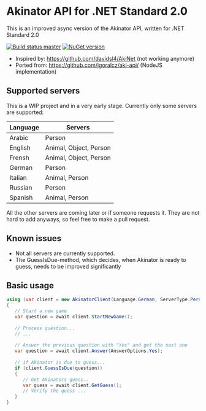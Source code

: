 # Akinator API for .NET Standard 2.0

This is an improved async version of the Akinator API, written for .NET Standard 2.0

[![Build status master](https://ci.appveyor.com/api/projects/status/al1pxhaokdi8ymqe?svg=true&passingText=master%20-%20passing&failingText=master%20-%20failing&pendingText=master%20-%20pending)](https://ci.appveyor.com/project/janniksam/Akinator-Api-Net) 
[![NuGet version](https://badge.fury.io/nu/Akinator.Api.Net.svg)](https://badge.fury.io/nu/Akinator.Api.Net)

- Inspired by: https://github.com/davidsl4/AkiNet (not working anymore)
- Ported from: https://github.com/jgoralcz/aki-api/ (NodeJS implementation)

## Supported servers

This is a WIP project and in a very early stage. Currently only some servers are supported:

| Language | Servers |
| --- | --- |
| Arabic | Person |
| English | Animal, Object, Person |
| Frensh | Animal, Object, Person |
| German | Person |
| Italian | Animal, Person |
| Russian | Person |
| Spanish | Animal, Person |

All the other servers are coming later or if someone requests it. They are not hard to add anyways, so feel free to make a pull request.

## Known issues

- Not all servers are currently supported.
- The GuessIsDue-method, which decides, when Akinator is ready to guess, needs to be improved significantly

## Basic usage

```cs
using (var client = new AkinatorClient(Language.German, ServerType.Person))
{
   // Start a new game
   var question = await client.StartNewGame(); 
   
   // Process question...
   // ...
   
   // Answer the previous question with "Yes" and get the next one
   var question = await client.Answer(AnswerOptions.Yes);
   
   // if Akinator is due to guess...
   if (client.GuessIsDue(question))
   {
      // Get Akinators guess..
      var guess = await client.GetGuess();
      // Verify the guess ...
   }
}
```
